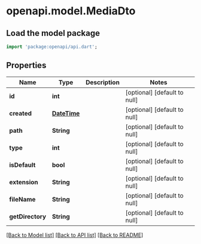 # openapi.model.MediaDto

## Load the model package
```dart
import 'package:openapi/api.dart';
```

## Properties
Name | Type | Description | Notes
------------ | ------------- | ------------- | -------------
**id** | **int** |  | [optional] [default to null]
**created** | [**DateTime**](DateTime.md) |  | [optional] [default to null]
**path** | **String** |  | [optional] [default to null]
**type** | **int** |  | [optional] [default to null]
**isDefault** | **bool** |  | [optional] [default to null]
**extension** | **String** |  | [optional] [default to null]
**fileName** | **String** |  | [optional] [default to null]
**getDirectory** | **String** |  | [optional] [default to null]

[[Back to Model list]](../README.md#documentation-for-models) [[Back to API list]](../README.md#documentation-for-api-endpoints) [[Back to README]](../README.md)


